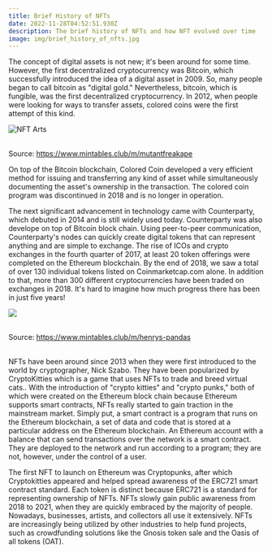 ```yaml
---
title: Brief History of NFTs
date: 2022-11-28T04:52:51.930Z
description: The brief history of NFTs and how NFT evolved over time
image: img/brief_history_of_nfts.jpg
---
```

The concept of digital assets is not new; it's been around for some time. However, the first decentralized cryptocurrency was Bitcoin, which successfully introduced the idea of a digital asset in 2009. So, many people began to call bitcoin as "digital gold." Nevertheless, bitcoin, which is fungible, was the first decentralized cryptocurrency. In 2012, when people were looking for ways to transfer assets, colored coins were the first attempt of this kind. ﻿

![NFT Arts](https://cdn.rightclicksaveas.me/aq3rvzhw55l85k09g2dx4h8m5fpq "NFT Arts")

﻿\
Source: <https://www.mintables.club/m/mutantfreakape>

On top of the Bitcoin blockchain, Colored Coin developed a very efficient method for issuing and transferring any kind of asset while simultaneously documenting the asset's ownership in the transaction. The colored coin program was discontinued in 2018 and is no longer in operation. ​​​

The next significant advancement in technology came with Counterparty, which debuted in 2014 and is still widely used today. Counterparty was also develope on top of Bitcoin block chain. Using peer-to-peer communication, Counterparty's nodes can quickly create digital tokens that can represent anything and are simple to exchange. The rise of ICOs and crypto exchanges in the fourth quarter of 2017, at least 20 token offerings were completed on the Ethereum blockchain. By the end of 2018, we saw a total of over 130 individual tokens listed on Coinmarketcap.com alone. In addition to that, more than 300 different cryptocurrencies have been traded on exchanges in 2018. It's hard to imagine how much progress there has been in just five years!

![](https://cdn.rightclicksaveas.me/bgv9ue6u6n40g2bap4vwr4al3di4)

﻿\
Source: <https://www.mintables.club/m/henrys-pandas>

\
NFTs have been around since 2013 when they were first introduced to the world by cryptographer, Nick Szabo. They have been popularized by CryptoKitties which is a game that uses NFTs to trade and breed virtual cats.. With the introduction of "crypto kitties" and "crypto punks," both of which were created on the Ethereum block chain because Ethereum supports smart contracts, NFTs really started to gain traction in the mainstream market. Simply put, a smart contract is a program that runs on the Ethereum blockchain, a set of data and code that is stored at a particular address on the Ethereum blockchain. An Ethereum account with a balance that can send transactions over the network is a smart contract. They are deployed to the network and run according to a program; they are not, however, under the control of a user.  

The first NFT to launch on Ethereum was Cryptopunks, after which Cryptokitties appeared and helped spread awareness of the ERC721 smart contract standard. Each token is distinct because ERC721 is a standard for representing ownership of NFTs. NFTs slowly gain public awareness from 2018 to 2021, when they are quickly embraced by the majority of people. Nowadays, businesses, artists, and collectors all use it extensively. ​​​NFTs are increasingly being utilized by other industries to help fund projects, such as crowdfunding solutions like the Gnosis token sale and the Oasis of all tokens (OAT).